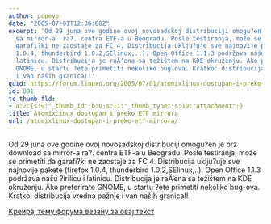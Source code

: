```yaml
---
author: popeye
date: "2005-07-01T12:36:08Z"
excerpt: 'Od 29 juna ove godine ovoj novosadskoj distribuciji omogu?en je brz download
  sa mirror-a  ra?. centra ETF-a u Beogradu. Posle testiranja, može se primetiti da
  garafi?ki ne zaostaje za FC 4. Distribucija uklju?uje sve najnovije pakete (firefox
  1.0.4, thunderbird 1.0.2,SElinux,..). Open Office 1.1.3 podržava našu ?irilicu i
  latinicu. Distribucija je raÄ‘ena sa težištem na KDE okruženju. Ako preferirate
  GNOME, u startu ?ete primetiti nekoliko bug-ova. Kratko: distribucija vredna pažnje
  i van naših granica!!'
guid: https://forum.linuxo.org/2005/07/01/atomixlinux-dostupan-i-preko-etf-mirrora/
id: 891
tc-thumb-fld:
- a:2:{s:9:"_thumb_id";b:0;s:11:"_thumb_type";s:10:"attachment";}
title: AtomixLinux dostupan i preko ETF mirrora
url: /atomixlinux-dostupan-i-preko-etf-mirrora/
---
```

Od 29 juna ove godine ovoj novosadskoj distribuciji omogu?en je brz download sa mirror-a ra?. centra ETF-a u Beogradu. Posle testiranja, može se primetiti da garafi?ki ne zaostaje za FC 4. Distribucija uklju?uje sve najnovije pakete (firefox 1.0.4, thunderbird 1.0.2,SElinux,..). Open Office 1.1.3 podržava našu ?irilicu i latinicu. Distribucija je raÄ‘ena sa težištem na KDE okruženju. Ako preferirate GNOME, u startu ?ete primetiti nekoliko bug-ova. Kratko: distribucija vredna pažnje i van naših granica!!<!--break-->

[Креирај тему форума везану за овај текст](https://linuxo.org/nova-tema-na-forumu/?se_pid=891)